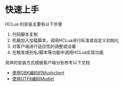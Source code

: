 # 快速上手
HCLua 的安装主要有以下步骤

1. 代码脚本复制
2. 机器加入加载脚本，调用HCLua进行标准或自定义初始化
3. 对客户端进行适应性的调整或设置
4. 在触发或别名/脚本等功能中调用HCLua实现功能

具体的安装方式根据客户端分别参考以下文档
* [使用GBK编码的Mushclient](mush.md)
* [使用UTF8编码Mudlet](mudlet.md)